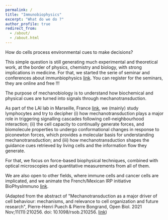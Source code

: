 ```yaml
---
permalink: /
title: "Immunobiophysics"
excerpt: "What do we do ?"
author_profile: true
redirect_from: 
  - /about/
  - /about.html
---
```



How do cells process environmental cues to make decisions? 

This simple question is still generating much experimental and theoretical work, at the border of physics, chemistry and biology, with strong implications in medicine. For that, we started the serie of seminar and conferences about immunbiophysics [link](https://immunobiophysics.org/). You can register for the seminars, they are online and free !!!

The purpose of mechanobiology is to understand how biochemical and physical cues are turned into signals through mechanotransduction. 

As part of the LAI lab in Marseille, France [link](https://labadhesioninflammation.org/), we (mainly) study lymphocytes and try to decipher (i) how mechanotransduction plays a major role in triggering signalling cascades following cell-neighbourhood interaction; (ii) the cell capacity to continually generate forces, and biomolecule properties to undergo conformational changes in response to piconewton forces, which provides a molecular basis for understanding mechanotransduction; and (iii) how mechanotransduction shapes the guidance cues retrieved by living cells and the information flow they generate. 

For that, we focus on force-based biophysical techniques, combined with optical microscopies and quantitative measurements from all of them.

We are also open to other fields, where immune cells and cancer cells are implicated, and we animate the French/Mexican IRP initiative BioPhysImmuno [link](https://biophysimmuno.wordpress.com/).

(Adapted from the abstract of "Mechanotransduction as a major driver of cell behaviour: mechanisms, and relevance to cell organization and future research", Pierre-Henri Puech  & Pierre Bongrand, Open Biol. 2021 Nov;11(11):210256. doi: 10.1098/rsob.210256. [link](https://pubmed.ncbi.nlm.nih.gov/34753321/))
